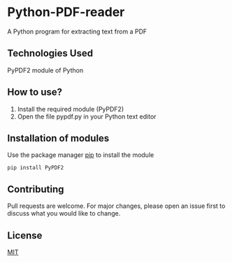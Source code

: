 # Python-PDF-reader
A Python program for extracting text from a PDF

## Technologies Used 
PyPDF2 module of Python

## How to use?
1. Install the required module (PyPDF2)
2. Open the file pypdf.py in your Python text editor

## Installation of modules 
Use the package manager [pip](https://pip.pypa.io/en/stable/) to install the module
```
pip install PyPDF2
```

## Contributing
Pull requests are welcome. For major changes, please open an issue first to discuss what you would like to change.

## License
[MIT](https://choosealicense.com/licenses/mit/)
